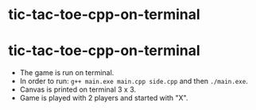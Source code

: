 # tic-tac-toe-cpp-on-terminal
# tic-tac-toe-cpp-on-terminal

* The game is run on terminal.
* In order to run: `g++ main.exe main.cpp side.cpp` and then `./main.exe`.
* Canvas is printed on terminal 3 x 3.
* Game is played with 2 players and started with "X".

